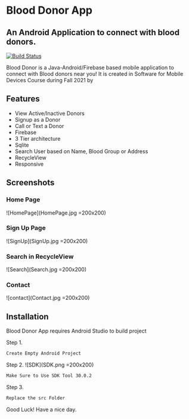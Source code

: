 # Blood Donor App
## An Android Application to connect with blood donors.

[![Build Status](https://travis-ci.org/joemccann/dillinger.svg?branch=master)](https://github.com/AsjadIftikhar/PandaCompiler.git)

Blood Donor is a Java-Android/Firebase based mobile application to connect with Blood donors near you!
It is created in Software for Mobile Devices Course during Fall 2021 by

## Features

- View Active/Inactive Donors
- Signup as a Donor
- Call or Text a Donor
- Firebase
- 3 Tier architecture
- Sqlite
- Search User based on Name, Blood Group or Address
- RecycleView
- Responsive

## Screenshots

### Home Page

![HomePage](HomePage.jpg =200x200)

### Sign Up Page

![SignUp](SignUp.jpg =200x200)

### Search in RecycleView

![Search](Search.jpg =200x200)

### Contact

![contact](Contact.jpg =200x200)

## Installation

Blood Donor App requires Android Studio to build project

Step 1.

```sh
Create Empty Android Project
```

Step 2.
![SDK](SDK.png =200x200)

```sh
Make Sure to Use SDK Tool 30.0.2

```

Step 3.

```sh
Replace the src Folder
```



Good Luck! Have a nice day.

